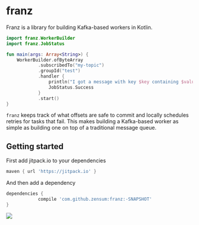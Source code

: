# franz

Franz is a library for building Kafka-based workers in Kotlin.

```kotlin
import franz.WorkerBuilder
import franz.JobStatus

fun main(args: Array<String>) {
    WorkerBuilder.ofByteArray
            .subscribedTo("my-topic")
            .groupId("test")
            .handler {
                println("I got a message with key $key containing $value")
                JobStatus.Success
            }
            .start()
}
```

`franz` keeps track of what offsets are safe to commit and locally schedules retries for tasks that fail. This makes building a Kafka-based worker as simple as building one on top of a traditional message queue.

## Getting started

First add jitpack.io to your dependencies

``` gradle
maven { url 'https://jitpack.io' }
```

And then add a dependency

``` gradle
dependencies {
            compile 'com.github.zensum:franz:-SNAPSHOT'
}
```

[![](https://jitpack.io/v/zensum/franz.svg)](https://jitpack.io/#zensum/franz)
